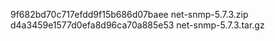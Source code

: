 9f682bd70c717efdd9f15b686d07baee  net-snmp-5.7.3.zip
d4a3459e1577d0efa8d96ca70a885e53  net-snmp-5.7.3.tar.gz
